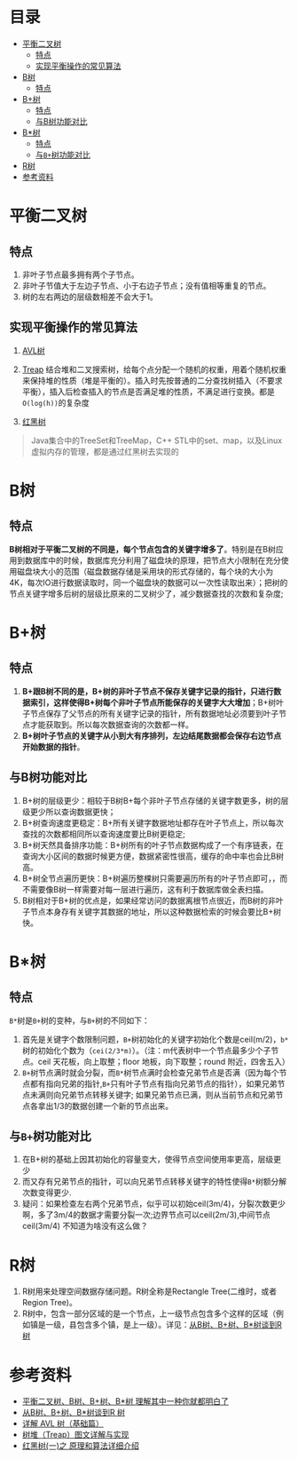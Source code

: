 # 目录
- [平衡二叉树](#平衡二叉树)
	- [特点](#特点)
	- [实现平衡操作的常见算法](#实现平衡操作的常见算法)
- [B树](#B树)
	- [特点](#特点-1)
- [B+树](#B+树)
	- [特点](#特点-2)
	- [与B树功能对比](#与B树功能对比)
- [B*树](#B*树)
	- [特点](#特点-3)
	- [与`B+`树功能对比](#与`B+`树功能对比)
- [R树](#R树)
- [参考资料](#参考资料)
# 平衡二叉树
## 特点
1. 非叶子节点最多拥有两个子节点。
2. 非叶子节值大于左边子节点、小于右边子节点；没有值相等重复的节点。
3. 树的左右两边的层级数相差不会大于1。
## 实现平衡操作的常见算法
1. [AVL树](https://zhuanlan.zhihu.com/p/34899732)

2. [Treap](https://blog.csdn.net/K346K346/article/details/50808879)
结合堆和二叉搜索树，给每个点分配一个随机的权重，用着个随机权重来保持堆的性质（堆是平衡的）。插入时先按普通的二分查找树插入（不要求平衡），插入后检查插入的节点是否满足堆的性质，不满足进行变换。都是`O(log(h))`的复杂度

3. [红黑树](http://www.cnblogs.com/skywang12345/p/3245399.html)

> Java集合中的TreeSet和TreeMap，C++ STL中的set、map，以及Linux虚拟内存的管理，都是通过红黑树去实现的


# B树
## 特点
**B树相对于平衡二叉树的不同是，每个节点包含的关键字增多了**。特别是在B树应用到数据库中的时候，数据库充分利用了磁盘块的原理，把节点大小限制在充分使用磁盘块大小的范围（磁盘数据存储是采用块的形式存储的，每个块的大小为4K，每次IO进行数据读取时，同一个磁盘块的数据可以一次性读取出来）；把树的节点关键字增多后树的层级比原来的二叉树少了，减少数据查找的次数和复杂度;

# B+树
## 特点
1. **B+跟B树不同的是，B+树的非叶子节点不保存关键字记录的指针，只进行数据索引，这样使得B+树每个非叶子节点所能保存的关键字大大增加**；B+树叶子节点保存了父节点的所有关键字记录的指针，所有数据地址必须要到叶子节点才能获取到。所以每次数据查询的次数都一样。
2. **B+树叶子节点的关键字从小到大有序排列，左边结尾数据都会保存右边节点开始数据的指针**。
## 与B树功能对比
1. B+树的层级更少：相较于B树B+每个非叶子节点存储的关键字数更多，树的层级更少所以查询数据更快；
2. B+树查询速度更稳定：B+所有关键字数据地址都存在叶子节点上，所以每次查找的次数都相同所以查询速度要比B树更稳定;
3. B+树天然具备排序功能：B+树所有的叶子节点数据构成了一个有序链表，在查询大小区间的数据时候更方便，数据紧密性很高，缓存的命中率也会比B树高。
4. B+树全节点遍历更快：B+树遍历整棵树只需要遍历所有的叶子节点即可，，而不需要像B树一样需要对每一层进行遍历，这有利于数据库做全表扫描。
5. B树相对于B+树的优点是，如果经常访问的数据离根节点很近，而B树的非叶子节点本身存有关键字其数据的地址，所以这种数据检索的时候会要比B+树快。
# B*树
## 特点
`B*`树是`B+`树的变种，与`B+`树的不同如下：

1. 首先是关键字个数限制问题，`B+`树初始化的关键字初始化个数是ceil(m/2)，`b*`树的初始化个数为（`cei(2/3*m)`）。（注：m代表树中一个节点最多少个子节点。ceil 天花板，向上取整；floor 地板，向下取整；round 附近，四舍五入）
2. `B+`树节点满时就会分裂，而`B*`树节点满时会检查兄弟节点是否满（因为每个节点都有指向兄弟的指针,`B+`只有叶子节点有指向兄弟节点的指针），如果兄弟节点未满则向兄弟节点转移关键字; 如果兄弟节点已满，则从当前节点和兄弟节点各拿出1/3的数据创建一个新的节点出来。
## 与`B+`树功能对比
1. 在B+树的基础上因其初始化的容量变大，使得节点空间使用率更高，层级更少
2. 而又存有兄弟节点的指针，可以向兄弟节点转移关键字的特性使得`B*`树额分解次数变得更少.
3. 疑问：如果检查左右两个兄弟节点，似乎可以初始ceil(3m/4)，分裂次数更少啊，多了3m/4的数据才需要分裂一次;边界节点可以ceil(2m/3),中间节点ceil(3m/4) 不知道为啥没有这么做？

# R树
1. R树用来处理空间数据存储问题。R树全称是Rectangle Tree(二维时，或者Region Tree)。
2. R树中，包含一部分区域的是一个节点，上一级节点包含多个这样的区域（例如镇是一级，县包含多个镇，是上一级）。详见：[从B树、B+树、B*树谈到R 树](https://blog.csdn.net/v_JULY_v/article/details/6530142/)

# 参考资料
- [平衡二叉树、B树、B+树、B*树 理解其中一种你就都明白了](https://zhuanlan.zhihu.com/p/27700617)
- [从B树、B+树、B*树谈到R 树](https://blog.csdn.net/v_JULY_v/article/details/6530142/)
- [详解 AVL 树（基础篇）](https://zhuanlan.zhihu.com/p/34899732)
- [树堆（Treap）图文详解与实现](https://blog.csdn.net/K346K346/article/details/50808879)
- [红黑树(一)之 原理和算法详细介绍](https://www.cnblogs.com/skywang12345/p/3245399.html)
